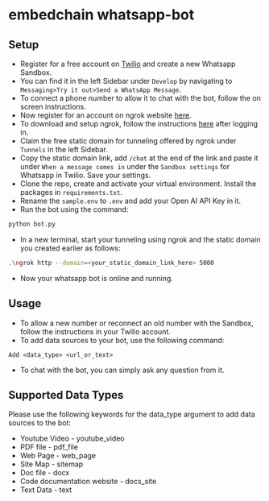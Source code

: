 # embedchain whatsapp-bot

## Setup
- Register for a free account on [Twilio](https://www.twilio.com/try-twilio) and create a new Whatsapp Sandbox.
- You can find it in the left Sidebar under `Develop` by navigating to `Messaging>Try it out>Send a WhatsApp Message`.
- To connect a phone number to allow it to chat with the bot, follow the on screen instructions.
- Now register for an account on ngrok website [here](https://dashboard.ngrok.com/signup).
- To download and setup ngrok, follow the instructions [here](https://dashboard.ngrok.com/get-started/setup) after logging in.
- Claim the free static domain for tunneling offered by ngrok under `Tunnels` in the left Sidebar.
- Copy the static domain link, add `/chat` at the end of the link and paste it under `When a message comes in` under the `Sandbox settings` for Whatsapp in Twilio. Save your settings.
- Clone the repo, create and activate your virtual environment. Install the packages in `requirements.txt`.
- Rename the `sample.env` to `.env` and add your Open AI API Key in it.
- Run the bot using the command:
```bash
python bot.py
```
- In a new terminal, start your tunneling using ngrok and the static domain you created earlier as follows:
```bash
.\ngrok http --domain=<your_static_domain_link_here> 5000
```
- Now your whatsapp bot is online and running.

## Usage
- To allow a new number or reconnect an old number with the Sandbox, follow the instructions in your Twilio account.
- To add data sources to your bot, use the following command:
```text
Add <data_type> <url_or_text>
```
- To chat with the bot, you can simply ask any question from it.

## Supported Data Types
Please use the following keywords for the data_type argument to add data sources to the bot:
- Youtube Video - youtube_video
- PDF file - pdf_file
- Web Page - web_page
- Site Map - sitemap
- Doc file - docx
- Code documentation website - docs_site
- Text Data - text